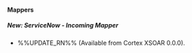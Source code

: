 
#### Mappers
##### New: ServiceNow - Incoming Mapper
- %%UPDATE_RN%% (Available from Cortex XSOAR 0.0.0).
